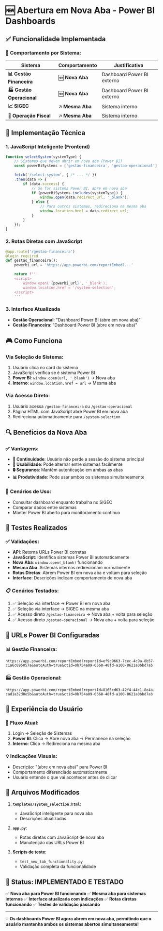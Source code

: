 # 🆕 Abertura em Nova Aba - Power BI Dashboards

## ✅ Funcionalidade Implementada

### 🎯 **Comportamento por Sistema:**

| Sistema | Comportamento | Justificativa |
|---------|---------------|---------------|
| **📊 Gestão Financeira** | 🆕 **Nova Aba** | Dashboard Power BI externo |
| **🏭 Gestão Operacional** | 🆕 **Nova Aba** | Dashboard Power BI externo |
| **📈 SIGEC** | ↗️ **Mesma Aba** | Sistema interno |
| **🧾 Operação Fiscal** | ↗️ **Mesma Aba** | Sistema interno |

## 🔧 Implementação Técnica

### 1. JavaScript Inteligente (Frontend)
```javascript
function selectSystem(systemType) {
    // Sistemas que devem abrir em nova aba (Power BI)
    const powerBiSystems = ['gestao-financeira', 'gestao-operacional'];
    
    fetch('/select-system', { /* ... */ })
    .then(data => {
        if (data.success) {
            // Se for sistema Power BI, abre em nova aba
            if (powerBiSystems.includes(systemType)) {
                window.open(data.redirect_url, '_blank');
            } else {
                // Para outros sistemas, redireciona na mesma aba
                window.location.href = data.redirect_url;
            }
        }
    });
}
```

### 2. Rotas Diretas com JavaScript
```python
@app.route('/gestao-financeira')
@login_required
def gestao_financeira():
    powerbi_url = 'https://app.powerbi.com/reportEmbed?...'
    
    return f'''
    <script>
        window.open('{powerbi_url}', '_blank');
        window.location.href = '/system-selection';
    </script>
    '''
```

### 3. Interface Atualizada
- **Gestão Operacional**: "Dashboard Power BI (abre em nova aba)"
- **Gestão Financeira**: "Dashboard Power BI (abre em nova aba)"

## 🎮 Como Funciona

### Via Seleção de Sistema:
1. Usuário clica no card do sistema
2. JavaScript verifica se é sistema Power BI
3. **Power BI**: `window.open(url, '_blank')` → Nova aba
4. **Interno**: `window.location.href = url` → Mesma aba

### Via Acesso Direto:
1. Usuário acessa `/gestao-financeira` ou `/gestao-operacional`
2. Página HTML com JavaScript abre Power BI em nova aba
3. Redireciona automaticamente para `/system-selection`

## 🔍 Benefícios da Nova Aba

### ✅ **Vantagens:**
- **🔄 Continuidade**: Usuário não perde a sessão do sistema principal
- **📱 Usabilidade**: Pode alternar entre sistemas facilmente
- **🔒 Segurança**: Mantém autenticação em ambas as abas
- **📊 Produtividade**: Pode usar ambos os sistemas simultaneamente

### 🎯 **Cenários de Uso:**
- Consultar dashboard enquanto trabalha no SIGEC
- Comparar dados entre sistemas
- Manter Power BI aberto para monitoramento contínuo

## 🧪 Testes Realizados

### ✅ **Validações:**
- **API**: Retorna URLs Power BI corretas
- **JavaScript**: Identifica sistemas Power BI automaticamente
- **Nova Aba**: `window.open(_blank)` funcionando
- **Mesma Aba**: Sistemas internos redirecionam normalmente
- **Rotas Diretas**: Abrem Power BI em nova aba e voltam para seleção
- **Interface**: Descrições indicam comportamento de nova aba

### 📋 **Cenários Testados:**
1. ✅ Seleção via interface → Power BI em nova aba
2. ✅ Seleção via interface → SIGEC na mesma aba  
3. ✅ Acesso direto `/gestao-financeira` → Nova aba + volta para seleção
4. ✅ Acesso direto `/gestao-operacional` → Nova aba + volta para seleção

## 🚀 URLs Power BI Configuradas

### 📊 **Gestão Financeira:**
```
https://app.powerbi.com/reportEmbed?reportId=ef9c9663-7cec-4c9a-8b57-c1a6c895057a&autoAuth=true&ctid=0b754a09-0568-48fd-a100-8621a0bbd7ab
```

### 🏭 **Gestão Operacional:**
```
https://app.powerbi.com/reportEmbed?reportId=8165cd63-42f4-44c1-8e4a-cad1a32d0e5b&autoAuth=true&ctid=0b754a09-0568-48fd-a100-8621a0bbd7ab
```

## 📱 Experiência do Usuário

### 🎯 **Fluxo Atual:**
1. Login → Seleção de Sistemas
2. **Power BI**: Clica → Abre nova aba → Permanece na seleção
3. **Interno**: Clica → Redireciona na mesma aba

### 💡 **Indicações Visuais:**
- Descrição: "(abre em nova aba)" para Power BI
- Comportamento diferenciado automaticamente
- Usuário entende o que vai acontecer antes de clicar

## 🔧 Arquivos Modificados

1. **`templates/system_selection.html`**:
   - JavaScript inteligente para nova aba
   - Descrições atualizadas

2. **`app.py`**:
   - Rotas diretas com JavaScript de nova aba
   - Manutenção das URLs Power BI

3. **Scripts de teste**:
   - `test_new_tab_functionality.py`
   - Validação completa da funcionalidade

## 🎉 Status: IMPLEMENTADO E TESTADO

✅ **Nova aba para Power BI funcionando**
✅ **Mesma aba para sistemas internos**
✅ **Interface atualizada com indicações**
✅ **Rotas diretas funcionando**
✅ **Testes de validação passando**

---

💡 **Os dashboards Power BI agora abrem em nova aba, permitindo que o usuário mantenha ambos os sistemas abertos simultaneamente!**
